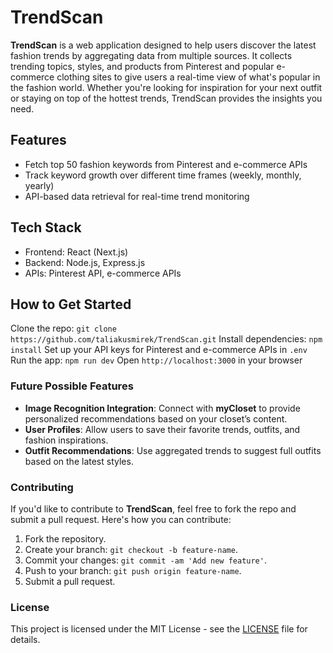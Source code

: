 # **TrendScan**  

**TrendScan** is a web application designed to help users discover the latest fashion trends by aggregating data from multiple sources. It collects trending topics, styles, and products from Pinterest and popular e-commerce clothing sites to give users a real-time view of what's popular in the fashion world. Whether you're looking for inspiration for your next outfit or staying on top of the hottest trends, TrendScan provides the insights you need.

## Features
* Fetch top 50 fashion keywords from Pinterest and e-commerce APIs
* Track keyword growth over different time frames (weekly, monthly, yearly)
* API-based data retrieval for real-time trend monitoring

## Tech Stack
* Frontend: React (Next.js)
* Backend: Node.js, Express.js
* APIs: Pinterest API, e-commerce APIs

## How to Get Started
Clone the repo:
`git clone https://github.com/taliakusmirek/TrendScan.git`
Install dependencies:
`npm install`
Set up your API keys for Pinterest and e-commerce APIs in `.env`
Run the app:
`npm run dev`
Open `http://localhost:3000` in your browser

### **Future Possible Features**

- **Image Recognition Integration**: Connect with **myCloset** to provide personalized recommendations based on your closet’s content.
- **User Profiles**: Allow users to save their favorite trends, outfits, and fashion inspirations.
- **Outfit Recommendations**: Use aggregated trends to suggest full outfits based on the latest styles.

### **Contributing**

If you'd like to contribute to **TrendScan**, feel free to fork the repo and submit a pull request. Here's how you can contribute:

1. Fork the repository.
2. Create your branch: `git checkout -b feature-name`.
3. Commit your changes: `git commit -am 'Add new feature'`.
4. Push to your branch: `git push origin feature-name`.
5. Submit a pull request.

### **License**

This project is licensed under the MIT License - see the [LICENSE](LICENSE) file for details.
